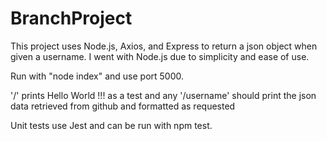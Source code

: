 # BranchProject
This project uses Node.js, Axios, and Express to return a json object when given a username.
I went with Node.js due to simplicity and ease of use.


Run with "node index" and use port 5000.

'/' prints Hello World !!! as a test and any '/username' should print the json data retrieved from github and formatted as requested
 
 Unit tests use Jest and can be run with npm test.

